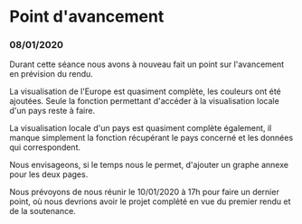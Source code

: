 # Point d'avancement

### 08/01/2020

Durant cette séance nous avons à nouveau fait un point sur l'avancement en prévision du rendu.

La visualisation de l'Europe est quasiment complète, les couleurs ont été ajoutées.
Seule la fonction permettant d'accéder à la visualisation locale d'un pays reste à faire.

La visualisation locale d'un pays est quasiment complète également, il manque
simplement la fonction récupérant le pays concerné et les données qui correspondent.

Nous envisageons, si le temps nous le permet, d'ajouter un graphe annexe pour
les deux pages.

Nous prévoyons de nous réunir le 10/01/2020 à 17h pour faire un dernier point,
où nous devrions avoir le projet complété en vue du premier rendu et de la soutenance.
